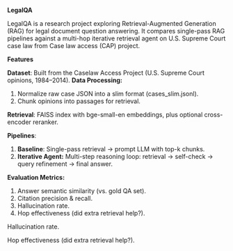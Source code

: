 **LegalQA**

LegalQA is a research project exploring Retrieval-Augmented Generation (RAG) for legal document question answering.
It compares single-pass RAG pipelines against a multi-hop iterative retrieval agent on U.S. Supreme Court case law from Case law access (CAP) project.

**Features**

**Dataset**: Built from the Caselaw Access Project (U.S. Supreme Court opinions, 1984–2014).
**Data Processing:**
1. Normalize raw case JSON into a slim format (cases_slim.jsonl).
2. Chunk opinions into passages for retrieval.

**Retrieval**: FAISS index with bge-small-en embeddings, plus optional cross-encoder reranker.

**Pipelines**:
1. **Baseline**: Single-pass retrieval → prompt LLM with top-k chunks.
2. **Iterative Agent:** Multi-step reasoning loop: retrieval → self-check → query refinement → final answer.

**Evaluation Metrics:**
1. Answer semantic similarity (vs. gold QA set).
2. Citation precision & recall.
3. Hallucination rate.
4. Hop effectiveness (did extra retrieval help?).

Hallucination rate.

Hop effectiveness (did extra retrieval help?).
